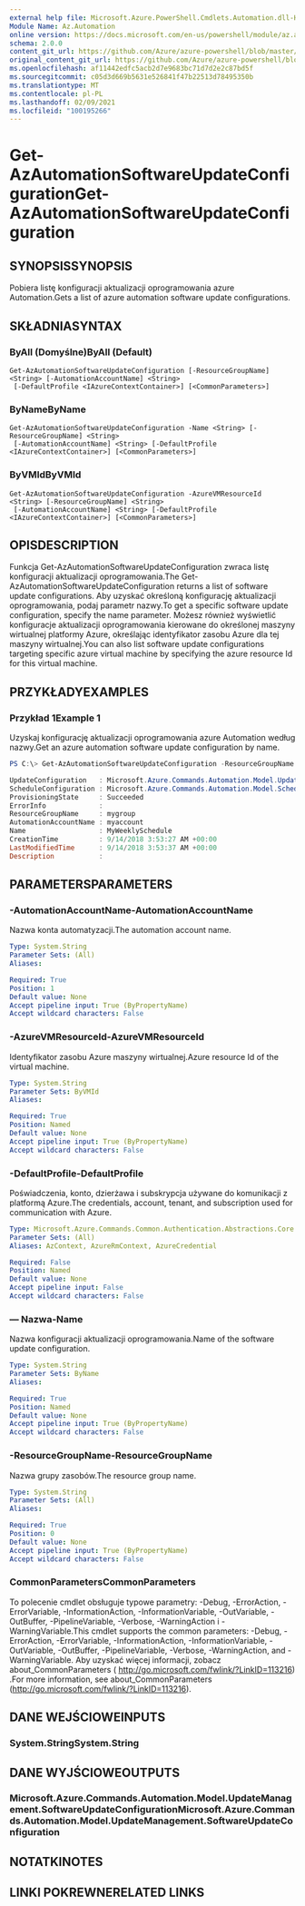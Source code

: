 ```yaml
---
external help file: Microsoft.Azure.PowerShell.Cmdlets.Automation.dll-Help.xml
Module Name: Az.Automation
online version: https://docs.microsoft.com/en-us/powershell/module/az.automation/get-azautomationsoftwareupdateconfiguration
schema: 2.0.0
content_git_url: https://github.com/Azure/azure-powershell/blob/master/src/Automation/Automation/help/Get-AzAutomationSoftwareUpdateConfiguration.md
original_content_git_url: https://github.com/Azure/azure-powershell/blob/master/src/Automation/Automation/help/Get-AzAutomationSoftwareUpdateConfiguration.md
ms.openlocfilehash: af11442edfc5acb2d7e9683bc71d7d2e2c87bd5f
ms.sourcegitcommit: c05d3d669b5631e526841f47b22513d78495350b
ms.translationtype: MT
ms.contentlocale: pl-PL
ms.lasthandoff: 02/09/2021
ms.locfileid: "100195266"
---
```

# <span data-ttu-id="9231a-101">Get-AzAutomationSoftwareUpdateConfiguration</span><span class="sxs-lookup"><span data-stu-id="9231a-101">Get-AzAutomationSoftwareUpdateConfiguration</span></span>

## <span data-ttu-id="9231a-102">SYNOPSIS</span><span class="sxs-lookup"><span data-stu-id="9231a-102">SYNOPSIS</span></span>
<span data-ttu-id="9231a-103">Pobiera listę konfiguracji aktualizacji oprogramowania azure Automation.</span><span class="sxs-lookup"><span data-stu-id="9231a-103">Gets a list of azure automation software update configurations.</span></span>

## <span data-ttu-id="9231a-104">SKŁADNIA</span><span class="sxs-lookup"><span data-stu-id="9231a-104">SYNTAX</span></span>

### <span data-ttu-id="9231a-105">ByAll (Domyślne)</span><span class="sxs-lookup"><span data-stu-id="9231a-105">ByAll (Default)</span></span>
```
Get-AzAutomationSoftwareUpdateConfiguration [-ResourceGroupName] <String> [-AutomationAccountName] <String>
 [-DefaultProfile <IAzureContextContainer>] [<CommonParameters>]
```

### <span data-ttu-id="9231a-106">ByName</span><span class="sxs-lookup"><span data-stu-id="9231a-106">ByName</span></span>
```
Get-AzAutomationSoftwareUpdateConfiguration -Name <String> [-ResourceGroupName] <String>
 [-AutomationAccountName] <String> [-DefaultProfile <IAzureContextContainer>] [<CommonParameters>]
```

### <span data-ttu-id="9231a-107">ByVMId</span><span class="sxs-lookup"><span data-stu-id="9231a-107">ByVMId</span></span>
```
Get-AzAutomationSoftwareUpdateConfiguration -AzureVMResourceId <String> [-ResourceGroupName] <String>
 [-AutomationAccountName] <String> [-DefaultProfile <IAzureContextContainer>] [<CommonParameters>]
```

## <span data-ttu-id="9231a-108">OPIS</span><span class="sxs-lookup"><span data-stu-id="9231a-108">DESCRIPTION</span></span>
<span data-ttu-id="9231a-109">Funkcja Get-AzAutomationSoftwareUpdateConfiguration zwraca listę konfiguracji aktualizacji oprogramowania.</span><span class="sxs-lookup"><span data-stu-id="9231a-109">The Get-AzAutomationSoftwareUpdateConfiguration returns a list of software update configurations.</span></span> <span data-ttu-id="9231a-110">Aby uzyskać określoną konfigurację aktualizacji oprogramowania, podaj parametr nazwy.</span><span class="sxs-lookup"><span data-stu-id="9231a-110">To get a specific software update configuration, specify the name parameter.</span></span> <span data-ttu-id="9231a-111">Możesz również wyświetlić konfiguracje aktualizacji oprogramowania kierowane do określonej maszyny wirtualnej platformy Azure, określając identyfikator zasobu Azure dla tej maszyny wirtualnej.</span><span class="sxs-lookup"><span data-stu-id="9231a-111">You can also list software update configurations targeting specific azure virtual machine by specifying the azure resource Id for this virtual machine.</span></span>

## <span data-ttu-id="9231a-112">PRZYKŁADY</span><span class="sxs-lookup"><span data-stu-id="9231a-112">EXAMPLES</span></span>

### <span data-ttu-id="9231a-113">Przykład 1</span><span class="sxs-lookup"><span data-stu-id="9231a-113">Example 1</span></span>
<span data-ttu-id="9231a-114">Uzyskaj konfigurację aktualizacji oprogramowania azure Automation według nazwy.</span><span class="sxs-lookup"><span data-stu-id="9231a-114">Get an azure automation software update configuration by name.</span></span>

```powershell
PS C:\> Get-AzAutomationSoftwareUpdateConfiguration -ResourceGroupName "mygroup" -AutomationAccountName "myaccount" -Name "MyWeeklySchedule"

UpdateConfiguration   : Microsoft.Azure.Commands.Automation.Model.UpdateManagement.UpdateConfiguration
ScheduleConfiguration : Microsoft.Azure.Commands.Automation.Model.Schedule
ProvisioningState     : Succeeded
ErrorInfo             :
ResourceGroupName     : mygroup
AutomationAccountName : myaccount
Name                  : MyWeeklySchedule
CreationTime          : 9/14/2018 3:53:27 AM +00:00
LastModifiedTime      : 9/14/2018 3:53:37 AM +00:00
Description           :
```

## <span data-ttu-id="9231a-115">PARAMETERS</span><span class="sxs-lookup"><span data-stu-id="9231a-115">PARAMETERS</span></span>

### <span data-ttu-id="9231a-116">-AutomationAccountName</span><span class="sxs-lookup"><span data-stu-id="9231a-116">-AutomationAccountName</span></span>
<span data-ttu-id="9231a-117">Nazwa konta automatyzacji.</span><span class="sxs-lookup"><span data-stu-id="9231a-117">The automation account name.</span></span>

```yaml
Type: System.String
Parameter Sets: (All)
Aliases:

Required: True
Position: 1
Default value: None
Accept pipeline input: True (ByPropertyName)
Accept wildcard characters: False
```

### <span data-ttu-id="9231a-118">-AzureVMResourceId</span><span class="sxs-lookup"><span data-stu-id="9231a-118">-AzureVMResourceId</span></span>
<span data-ttu-id="9231a-119">Identyfikator zasobu Azure maszyny wirtualnej.</span><span class="sxs-lookup"><span data-stu-id="9231a-119">Azure resource Id of the virtual machine.</span></span>

```yaml
Type: System.String
Parameter Sets: ByVMId
Aliases:

Required: True
Position: Named
Default value: None
Accept pipeline input: True (ByPropertyName)
Accept wildcard characters: False
```

### <span data-ttu-id="9231a-120">-DefaultProfile</span><span class="sxs-lookup"><span data-stu-id="9231a-120">-DefaultProfile</span></span>
<span data-ttu-id="9231a-121">Poświadczenia, konto, dzierżawa i subskrypcja używane do komunikacji z platformą Azure.</span><span class="sxs-lookup"><span data-stu-id="9231a-121">The credentials, account, tenant, and subscription used for communication with Azure.</span></span>

```yaml
Type: Microsoft.Azure.Commands.Common.Authentication.Abstractions.Core.IAzureContextContainer
Parameter Sets: (All)
Aliases: AzContext, AzureRmContext, AzureCredential

Required: False
Position: Named
Default value: None
Accept pipeline input: False
Accept wildcard characters: False
```

### <span data-ttu-id="9231a-122">— Nazwa</span><span class="sxs-lookup"><span data-stu-id="9231a-122">-Name</span></span>
<span data-ttu-id="9231a-123">Nazwa konfiguracji aktualizacji oprogramowania.</span><span class="sxs-lookup"><span data-stu-id="9231a-123">Name of the software update configuration.</span></span>

```yaml
Type: System.String
Parameter Sets: ByName
Aliases:

Required: True
Position: Named
Default value: None
Accept pipeline input: True (ByPropertyName)
Accept wildcard characters: False
```

### <span data-ttu-id="9231a-124">-ResourceGroupName</span><span class="sxs-lookup"><span data-stu-id="9231a-124">-ResourceGroupName</span></span>
<span data-ttu-id="9231a-125">Nazwa grupy zasobów.</span><span class="sxs-lookup"><span data-stu-id="9231a-125">The resource group name.</span></span>

```yaml
Type: System.String
Parameter Sets: (All)
Aliases:

Required: True
Position: 0
Default value: None
Accept pipeline input: True (ByPropertyName)
Accept wildcard characters: False
```

### <span data-ttu-id="9231a-126">CommonParameters</span><span class="sxs-lookup"><span data-stu-id="9231a-126">CommonParameters</span></span>
<span data-ttu-id="9231a-127">To polecenie cmdlet obsługuje typowe parametry: -Debug, -ErrorAction, -ErrorVariable, -InformationAction, -InformationVariable, -OutVariable, -OutBuffer, -PipelineVariable, -Verbose, -WarningAction i -WarningVariable.</span><span class="sxs-lookup"><span data-stu-id="9231a-127">This cmdlet supports the common parameters: -Debug, -ErrorAction, -ErrorVariable, -InformationAction, -InformationVariable, -OutVariable, -OutBuffer, -PipelineVariable, -Verbose, -WarningAction, and -WarningVariable.</span></span> <span data-ttu-id="9231a-128">Aby uzyskać więcej informacji, zobacz about_CommonParameters ( http://go.microsoft.com/fwlink/?LinkID=113216) .</span><span class="sxs-lookup"><span data-stu-id="9231a-128">For more information, see about_CommonParameters (http://go.microsoft.com/fwlink/?LinkID=113216).</span></span>

## <span data-ttu-id="9231a-129">DANE WEJŚCIOWE</span><span class="sxs-lookup"><span data-stu-id="9231a-129">INPUTS</span></span>

### <span data-ttu-id="9231a-130">System.String</span><span class="sxs-lookup"><span data-stu-id="9231a-130">System.String</span></span>

## <span data-ttu-id="9231a-131">DANE WYJŚCIOWE</span><span class="sxs-lookup"><span data-stu-id="9231a-131">OUTPUTS</span></span>

### <span data-ttu-id="9231a-132">Microsoft.Azure.Commands.Automation.Model.UpdateManagement.SoftwareUpdateConfiguration</span><span class="sxs-lookup"><span data-stu-id="9231a-132">Microsoft.Azure.Commands.Automation.Model.UpdateManagement.SoftwareUpdateConfiguration</span></span>

## <span data-ttu-id="9231a-133">NOTATKI</span><span class="sxs-lookup"><span data-stu-id="9231a-133">NOTES</span></span>

## <span data-ttu-id="9231a-134">LINKI POKREWNE</span><span class="sxs-lookup"><span data-stu-id="9231a-134">RELATED LINKS</span></span>
